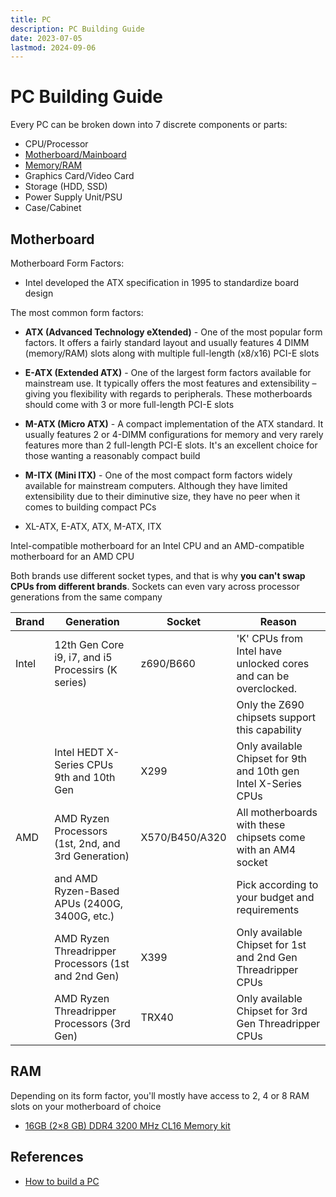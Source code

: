 ```yaml
---
title: PC
description: PC Building Guide
date: 2023-07-05
lastmod: 2024-09-06
---
```


# PC Building Guide

Every PC can be broken down into 7 discrete components or parts:

- CPU/Processor
- [Motherboard/Mainboard](#motherboard)
- [Memory/RAM](#ram)
- Graphics Card/Video Card
- Storage (HDD, SSD)
- Power Supply Unit/PSU
- Case/Cabinet

## Motherboard

Motherboard Form Factors:

- Intel developed the ATX specification in 1995 to standardize board design

The most common form factors:

- **ATX (Advanced Technology eXtended)** - One of the most popular form factors. It offers a fairly standard layout and usually features 4 DIMM (memory/RAM) slots along with multiple full-length (x8/x16) PCI-E slots

- **E-ATX (Extended ATX)** - One of the largest form factors available for mainstream use. It typically offers the most features and extensibility – giving you flexibility with regards to peripherals. These motherboards should come with 3 or more full-length PCI-E slots

- **M-ATX (Micro ATX)** - A compact implementation of the ATX standard. It usually features 2 or 4-DIMM configurations for memory and very rarely features more than 2 full-length PCI-E slots. It's an excellent choice for those wanting a reasonably compact build

- **M-ITX (Mini ITX)** - One of the most compact form factors widely available for mainstream computers. Although they have limited extensibility due to their diminutive size, they have no peer when it comes to building compact PCs

- XL-ATX, E-ATX, ATX, M-ATX, ITX

Intel-compatible motherboard for an Intel CPU and an AMD-compatible motherboard for an AMD CPU

Both brands use different socket types, and that is why **you can't swap CPUs from different brands**. Sockets can even vary across processor generations from the same company

| Brand | Generation                                          | Socket         | Reason                                                          |
| ----- | --------------------------------------------------- | -------------- | --------------------------------------------------------------- |
| Intel | 12th Gen Core i9, i7, and i5 Processirs (K series)  | z690/B660      | 'K' CPUs from Intel have unlocked cores and can be overclocked. |
|       |                                                     |                | Only the Z690 chipsets support this capability                  |
|       | Intel HEDT X-Series CPUs 9th and 10th Gen           | X299           | Only available Chipset for 9th and 10th gen Intel X-Series CPUs |
| AMD   | AMD Ryzen Processors (1st, 2nd, and 3rd Generation) | X570/B450/A320 | All motherboards with these chipsets come with an AM4 socket    |
|       | and AMD Ryzen-Based APUs (2400G, 3400G, etc.)       |                | Pick according to your budget and requirements                  |
|       | AMD Ryzen Threadripper Processors (1st and 2nd Gen) | X399           | Only available Chipset for 1st and 2nd Gen Threadripper CPUs    |
|       | AMD Ryzen Threadripper Processors (3rd Gen)         | TRX40          | Only available Chipset for 3rd Gen Threadripper CPUs            |

## RAM

Depending on its form factor, you'll mostly have access to 2, 4 or 8 RAM slots on your motherboard of choice

- [16GB (2×8 GB) DDR4 3200 MHz CL16 Memory kit](https://www.amazon.com/Corsair-Vengeance-3200MHz-Desktop-Memory/dp/B0143UM4TC?tag=cgdirector-20&linkCode=osi&creativeASIN=B0143UM4TC)

## References

- [How to build a PC](https://www.cgdirector.com/how-to-build-a-pc/)
